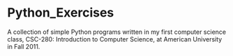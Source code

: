 Python_Exercises
================

A collection of simple Python programs written in my first computer science class, CSC-280: Introduction to Computer Science, at American University in Fall 2011.
